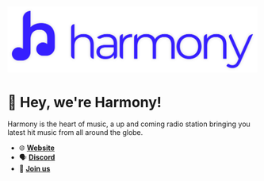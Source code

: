<img src="https://raw.githubusercontent.com/WeAreHarmony-net/.github/main/Wide%20Logo%20Blue%20NoBG%20Shadow.png" />

# 👋 Hey, we're Harmony!
Harmony is the heart of music, a up and coming radio station bringing you latest hit music from all around the globe.

- 🌐 [**Website**](https://weareharmony.net)
- 🗣️ [**Discord**](https://discord.gg/TtfEagPrcZ)
- 💼 [**Join us**](https://weareharmony.net/apply)
